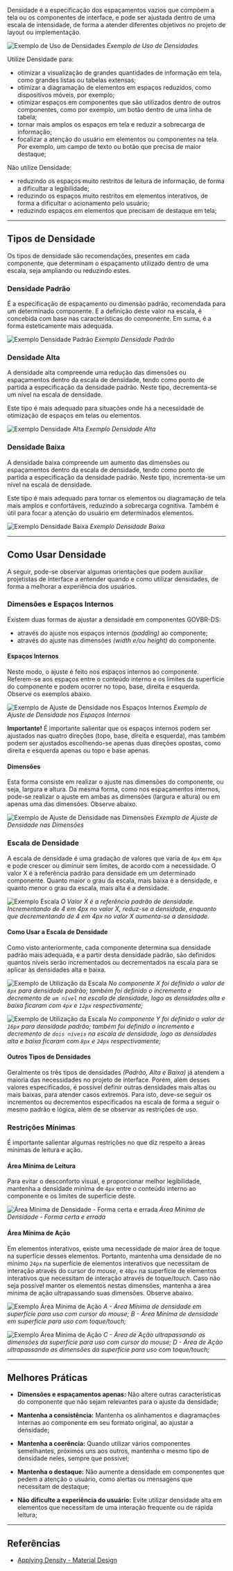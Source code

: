 [version]: # (1.0.0)

Densidade é a especificação dos espaçamentos vazios que compõem a tela ou os componentes de interface, e pode ser ajustada dentro de uma escala de intensidade, de forma a atender diferentes objetivos no projeto de layout ou implementação.

![Exemplo de Uso de Densidades](imagens/sample.png)
*Exemplo de Uso de Densidades*

Utilize Densidade para:

- otimizar a visualização de grandes quantidades de informação em tela, como grandes listas ou tabelas extensas;
- otimizar a diagramação de elementos em espaços reduzidos, como dispositivos móveis, por exemplo;
- otimizar espaços em componentes que são utilizados dentro de outros componentes, como por exemplo, um botão dentro de uma linha de tabela;
- tornar mais amplos os espaços em tela e reduzir a sobrecarga de informação;
- focalizar a atenção do usuário em elementos ou componentes na tela. Por exemplo, um campo de texto ou botão que precisa de maior destaque;

Não utilize Densidade:

- reduzindo os espaços muito restritos de leitura de informação, de forma a dificultar a legibilidade;
- reduzindo os espaços muito restritos em elementos interativos, de forma a dificultar o acionamento pelo usuário;
- reduzindo espaços em elementos que precisam de destaque em tela;

---

## Tipos de Densidade

Os tipos de densidade são recomendações, presentes em cada componente, que determinam o espaçamento utilizado dentro de uma escala, seja ampliando ou reduzindo estes.

### Densidade Padrão

É a especificação de espaçamento ou dimensão padrão, recomendada para um determinado componente. E a definição deste valor na escala, é concebida com base nas características do componente. Em suma, é a forma esteticamente mais adequada.

![Exemplo Densidade Padrão](imagens/density-default.png)
*Exemplo Densidade Padrão*

### Densidade Alta

A densidade alta compreende uma redução das dimensões ou espaçamentos dentro da escala de densidade, tendo como ponto de partida a especificação da densidade padrão. Neste tipo, decrementa-se um nível na escala de densidade.

Este tipo é mais adequado para situações onde há a necessidade de otimização de espaços em telas ou elementos.

![Exemplo Densidade Alta](imagens/hight-density.png)
*Exemplo Densidade Alta*

### Densidade Baixa

A densidade baixa compreende um aumento das dimensões ou espaçamentos dentro da escala de densidade, tendo como ponto de partida a especificação da densidade padrão. Neste tipo, incrementa-se um nível na escala de densidade.

Este tipo é mais adequado para tornar os elementos ou diagramação de tela mais amplos e confortáveis, reduzindo a sobrecarga cognitiva. Também é útil para focar a atenção do usuário em determinados elementos.

![Exemplo Densidade Baixa](imagens/low-density.png)
*Exemplo Densidade Baixa*

---

## Como Usar Densidade

A seguir, pode-se observar algumas orientações que podem auxiliar projetistas de interface a entender quando e como utilizar densidades, de forma a melhorar a experiência dos usuários.

### Dimensões e Espaços Internos

Existem duas formas de ajustar a densidade em componentes GOVBR-DS: 

- através do ajuste nos espaços internos _(padding)_ ao componente;
- através do ajuste nas dimensões _(width e/ou height)_ do componente. 

#### Espaços Internos

Neste modo, o ajuste é feito nos espaços internos ao componente. Referem-se aos espaços entre o conteúdo interno e os limites da superfície do componente e podem ocorrer no topo, base, direita e esquerda. Observe os exemplos abaixo.

![Exemplo de Ajuste de Densidade nos Espaços Internos](imagens/padding.png)
*Exemplo de Ajuste de Densidade nos Espaços Internos*

**Importante!** É importante salientar que os espaços internos podem ser ajustados nas quatro direções (topo, base, direita e esquerda), mas também podem ser ajustados escolhendo-se apenas duas direções opostas, como direita e esquerda apenas ou topo e base apenas.

#### Dimensões

Esta forma consiste em realizar o ajuste nas dimensões do componente, ou seja, largura e altura. Da mesma forma, como nos espaçamentos internos, pode-se realizar o ajuste em ambas as dimensões (largura e altura) ou em apenas uma das dimensões. Observe abaixo.  

![Exemplo de Ajuste de Densidade nas Dimensões](imagens/width-height.png)
*Exemplo de Ajuste de Densidade nas Dimensões*

### Escala de Densidade

A escala de densidade é uma gradação de valores que varia de `4px` em `4px` e pode crescer ou diminuir sem limites, de acordo com a necessidade. O valor X é a referência padrão para densidade em um determinado componente. Quanto maior o grau da escala, mais baixa é a densidade, e quanto menor o grau da escala, mais alta é a densidade.

![Exemplo Escala](imagens/scale.png)
*O Valor X é a referência padrão de densidade. Incrementando de 4 em 4px no valor X, reduz-se a densidade, enquanto que decrementando de 4 em 4px no valor X aumenta-se a densidade.*

#### Como Usar a Escala de Densidade

Como visto anteriormente, cada componente determina sua densidade padrão mais adequada, e a partir desta densidade padrão, são definidos quantos níveis serão incrementados ou decrementados na escala para se aplicar às densidades alta e baixa.

![Exemplo de Utilização da Escala](imagens/scale-01.png)
*No componente X foi definido o valor de `8px` para densidade padrão; também foi definido o incremento e decremento de `um nível` na escala de densidade, logo as densidades alta e baixa ficaram com `4px` e `12px` respectivamente;*

![Exemplo de Utilização da Escala](imagens/scale-02.png)
*No componente Y foi definido o valor de `16px` para densidade padrão; também foi definido o incremento e decremento de `dois níveis` na escala de densidade, logo as densidades alta e baixa ficaram com `8px` e `24px` respectivamente;*

#### Outros Tipos de Densidades

Geralmente os três tipos de densidades _(Padrão, Alta e Baixa)_ já atendem a maioria das necessidades no projeto de interface. Porém, além desses valores especificados, é possível definir outras densidades mais altas ou mais baixas, para atender casos extremos. Para isto, deve-se seguir os incrementos ou decrementos especificados na escala de forma a seguir o mesmo padrão e lógica, além de se observar as restrições de uso. 

### Restrições Mínimas

É importante salientar algumas restrições no que diz respeito a áreas mínimas de leitura e ação.

#### Área Mínima de Leitura

Para evitar o desconforto visual, e proporcionar melhor legibilidade, mantenha a densidade mínima de `4px` entre o conteúdo interno ao componente e os limites de superfície deste.  

![Área Mínima de Densidade - Forma certa e errada](imagens/minimum-area-01.png)
*Área Mínima de Densidade - Forma certa e errada*

#### Área Mínima de Ação

Em elementos interativos, existe uma necessidade de maior área de toque na superfície desses elementos. Portanto, mantenha uma densidade de no mínimo `24px` na superfície de elementos interativos que necessitam de interação através do cursor do _mouse_, e `40px` na superfície de elementos interativos que necessitam de interação através de toque/_touch_. Caso não seja possível manter os elementos nestas dimensões, mantenha a área mínima de ação ultrapassando suas dimensões. Observe abaixo.

![Exemplo Área Mínima de Ação](imagens/minimum-area-02.png)
*A - Área Mínima de densidade em superfície para uso com cursor do mouse; B - Área Mínima de densidade em superfície para uso com toque/touch;*

![Exemplo Área Mínima de Ação](imagens/minimum-area-03.png)
*C - Área de Ação ultrapassando as dimensões da superfície para uso com cursor do mouse; D - Área de Ação ultrapassando as dimensões da superfície para uso com toque/touch;*

---

## Melhores Práticas

- **Dimensões e espaçamentos apenas:** Não altere outras características do componente que não sejam relevantes para o ajuste da densidade;

- **Mantenha a consistência:** Mantenha os alinhamentos e diagramações internas ao componente em seu formato original, ao ajustar a densidade;

- **Mantenha a coerência:** Quando utilizar vários componentes semelhantes, próximos uns aos outros, mantenha o mesmo tipo de densidade neles, sempre que possível;

- **Mantenha o destaque:** Não aumente a densidade em componentes que pedem a atenção o usuário, como alertas ou mensagens que necessitam de destaque;

- **Não dificulte a experiência do usuário:** Evite utilizar densidade alta em elementos que necessitam de uma interação frequente ou de rápida leitura;

---

## Referências

- [Applying Density - Material Design](https://material.io/design/layout/applying-density.html)
